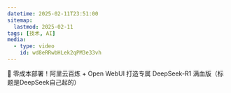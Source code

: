 ```yaml
---
datetime: 2025-02-11T23:51:00
sitemap:
  lastmod: 2025-02-11
tags: [技术, AI]
media:
  - type: video
    id: wd8eRRwbHLek2qPM3e33vh
---
```


🤖 零成本部署！阿里云百炼 + Open WebUI 打造专属 DeepSeek-R1 满血版（标题是DeepSeek自己起的）
